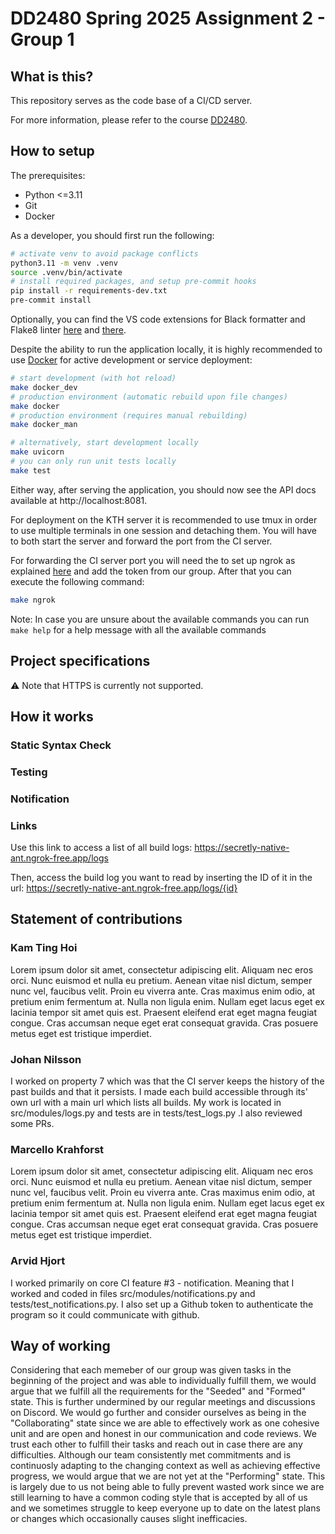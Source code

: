 # DD2480 Spring 2025 Assignment 2 - Group 1

## What is this?

This repository serves as the code base of a CI/CD server.

For more information, please refer to the course [DD2480](https://www.kth.se/student/kurser/kurs/DD2480?startterm=20251&l=en).

## How to setup

The prerequisites:
- Python <=3.11
- Git
- Docker

As a developer, you should first run the following:
```bash
# activate venv to avoid package conflicts
python3.11 -m venv .venv
source .venv/bin/activate
# install required packages, and setup pre-commit hooks
pip install -r requirements-dev.txt
pre-commit install
```

Optionally, you can find the VS code extensions for Black formatter and Flake8 linter [here](https://marketplace.visualstudio.com/items?itemName=ms-python.black-formatter) and [there](https://marketplace.visualstudio.com/items?itemName=ms-python.flake8).

Despite the ability to run the application locally, it is highly recommended to use [Docker](https://www.docker.com/) for active development or service deployment:
```bash
# start development (with hot reload)
make docker_dev
# production environment (automatic rebuild upon file changes)
make docker
# production environment (requires manual rebuilding)
make docker_man
```
```bash
# alternatively, start development locally
make uvicorn
# you can only run unit tests locally
make test
```

Either way, after serving the application, you should now see the API docs available at http://localhost:8081.

For deployment on the KTH server it is recommended to use tmux in order to use multiple terminals in one session and detaching them. You will have to both start the server and forward the port from the CI server.

For forwarding the CI server port you will need the to set up ngrok as explained [here](https://ngrok.com/docs/guides/device-gateway/linux/) and add the token from our group. After that you can execute the following command:
```bash
make ngrok
```

Note: In case you are unsure about the available commands you can run `make help` for a help message with all the available commands


## Project specifications

⚠️ Note that HTTPS is currently not supported.

## How it works

### Static Syntax Check

### Testing

### Notification

### Links
Use this link to access a list of all build logs: https://secretly-native-ant.ngrok-free.app/logs

Then, access the build log you want to read by inserting the ID of it in the url: https://secretly-native-ant.ngrok-free.app/logs/{id}


## Statement of contributions

### Kam Ting Hoi

Lorem ipsum dolor sit amet, consectetur adipiscing elit. Aliquam nec eros orci. Nunc euismod et nulla eu pretium. Aenean vitae nisl dictum, semper nunc vel, faucibus velit. Proin eu viverra ante. Cras maximus enim odio, at pretium enim fermentum at. Nulla non ligula enim. Nullam eget lacus eget ex lacinia tempor sit amet quis est. Praesent eleifend erat eget magna feugiat congue. Cras accumsan neque eget erat consequat gravida. Cras posuere metus eget est tristique imperdiet.

### Johan Nilsson

I worked on property 7 which was that the CI server keeps the history of the past builds and that it persists. I made each build accessible through its' own url with a main url which lists all builds. My work is located in src/modules/logs.py and tests are in tests/test_logs.py .I also reviewed some PRs.

### Marcello Krahforst

Lorem ipsum dolor sit amet, consectetur adipiscing elit. Aliquam nec eros orci. Nunc euismod et nulla eu pretium. Aenean vitae nisl dictum, semper nunc vel, faucibus velit. Proin eu viverra ante. Cras maximus enim odio, at pretium enim fermentum at. Nulla non ligula enim. Nullam eget lacus eget ex lacinia tempor sit amet quis est. Praesent eleifend erat eget magna feugiat congue. Cras accumsan neque eget erat consequat gravida. Cras posuere metus eget est tristique imperdiet.

### Arvid Hjort

I worked primarily on core CI feature #3 - notification. Meaning that I worked and coded in files src/modules/notifications.py and tests/test_notifications.py. I also set up a Github token to authenticate the program so it could communicate with github.

## Way of working

Considering that each memeber of our group was given tasks in the beginning of the project and was able to individually fulfill them, we would argue that we fulfill all the requirements for the "Seeded" and "Formed" state. This is further undermined by our regular meetings and discussions on Discord.
We would go further and consider ourselves as being in the "Collaborating" state since we are able to effectively work as one cohesive unit and are open and honest in our communication and code reviews. We trust each other to fulfill their tasks and reach out in case there are any difficulties.
Although our team consistently met commitments and is continuosly adapting to the changing context as well as achieving effective progress, we would argue that we are not yet at the "Performing" state. This is largely due to us not being able to fully prevent wasted work since we are still learning to have a common coding style that is accepted by all of us and we sometimes struggle to keep everyone up to date on the latest plans or changes which occasionally causes slight inefficacies.
